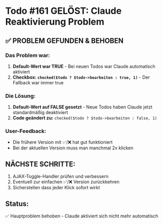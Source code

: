# Todo #161 GELÖST: Claude Reaktivierung Problem

## ✅ PROBLEM GEFUNDEN & BEHOBEN

### Das Problem war:
1. **Default-Wert war TRUE** - Bei neuen Todos war Claude automatisch aktiviert
2. **Checkbox: `checked($todo ? $todo->bearbeiten : true, 1)`** - Der Fallback war immer true

### Die Lösung:
1. **Default-Wert auf FALSE gesetzt** - Neue Todos haben Claude jetzt standardmäßig deaktiviert
2. **Code geändert zu:** `checked($todo ? $todo->bearbeiten : false, 1)`

### User-Feedback:
- Die frühere Version mit ✅/❌ hat gut funktioniert
- Bei der aktuellen Version muss man manchmal 2x klicken

## NÄCHSTE SCHRITTE:
1. AJAX-Toggle-Handler prüfen und verbessern
2. Eventuell zur einfachen ✅/❌ Version zurückkehren
3. Sicherstellen dass jeder Klick sofort wirkt

## Status: 
✅ Hauptproblem behoben - Claude aktiviert sich nicht mehr automatisch